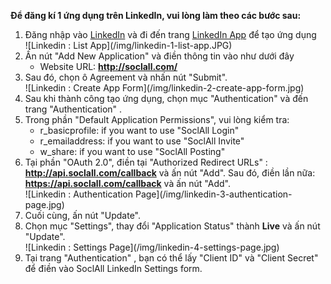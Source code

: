 __Để đăng kí 1 ứng dụng trên LinkedIn, vui lòng làm theo các bước sau:__

1. Đăng nhập vào [LinkedIn](https://www.linkedin.com/) và đi đến trang [LinkedIn App](https://www.linkedin.com/secure/developer) để tạo ứng dụng
    <div class="soclall-br"></div>
    ![Linkedin : List App](/img/linkedin-1-list-app.JPG)
    <div class="soclall-br"></div>
2. Ấn nút "Add New Application" và điền thông tin vào như dưới đây
    * Website URL: __http://soclall.com/__
3. Sau đó, chọn ô Agreement và nhấn nút "Submit".
    <div class="soclall-br"></div>
    ![Linkedin : Create App Form](/img/linkedin-2-create-app-form.jpg)
    <div class="soclall-br"></div>
4. Sau khi thành công tạo ứng dụng, chọn mục "Authentication" và đến trang "Authentication" .
5. Trong phần "Default Application Permissions", vui lòng kiểm tra:
    * r_basicprofile: if you want to use "SoclAll Login"
    * r_emailaddress: if you want to use "SoclAll Invite"
    * w_share: if you want to use "SoclAll Posting"
6. Tại phần "OAuth 2.0", điền tại "Authorized Redirect URLs" : __http://api.soclall.com/callback__ và ấn nút "Add". Sau đó, điền lần nữa: __https://api.soclall.com/callback__ và ấn nút "Add".
    <div class="soclall-br"></div>
    ![Linkedin : Authentication Page](/img/linkedin-3-authentication-page.jpg)
    <div class="soclall-br"></div>    
7. Cuối cùng, ấn nút "Update".
8. Chọn mục "Settings", thay đổi "Application Status" thành __Live__ và ấn nút "Update".
    <div class="soclall-br"></div>
    ![Linkedin : Settings Page](/img/linkedin-4-settings-page.jpg)
    <div class="soclall-br"></div>
9. Tại trang "Authentication" , bạn có thể lấy "Client ID" và "Client Secret" để điền vào SoclAll LinkedIn Settings form.